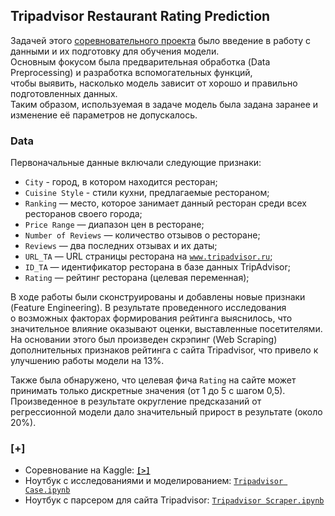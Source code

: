 ## Tripadvisor Restaurant Rating Prediction

Задачей этого [соревновательного проекта](https://www.kaggle.com/c/kaggle-sf-dst-through-1/leaderboard) было введение в работу с данными и их подготовку для обучения модели.  
Основным фокусом была предварительная обработка (Data Preprocessing) и разработка вспомогательных функций,  
чтобы выявить, насколько модель зависит от хорошо и правильно подготовленных данных.  
Таким образом, используемая в задаче модель была задана заранее и изменение её параметров не допускалось.

### Data

Первоначальные данные включали следующие признаки:

- `City` - город, в котором находится ресторан;
- `Cuisine Style` - стили кухни, предлагаемые рестораном;
- `Ranking` — место, которое занимает данный ресторан среди всех ресторанов своего города;
- `Price Range` — диапазон цен в ресторане;
- `Number of Reviews` — количество отзывов о ресторане;
- `Reviews` — два последних отзывах и их даты;
- `URL_TA` — URL страницы ресторана на [`www.tripadvisor.ru`](http://www.tripadvisor.ru/);
- `ID_TA` — идентификатор ресторана в базе данных TripAdvisor;
- `Rating` — рейтинг ресторана (целевая переменная);

В ходе работы были сконструированы и добавлены новые признаки (Feature Engineering). В результате проведенного исследования  
о возможных факторах формирования рейтинга выяснилось, что значительное влияние оказывают оценки, выставленные посетителями. 
На основании этого был произведен скрэпинг (Web Scraping) дополнительных признаков рейтинга с сайта Tripadvisor, что привело к улучшению работы модели на 13%.

Также была обнаружено, что целевая фича `Rating` на сайте может принимать только дискретные значения (от 1 до 5 с шагом 0,5).  
Произведенное в результате округление предсказаний от регрессионной модели дало значительный прирост в результате (около 20%).


### [+]
- Соревнование на Kaggle: **[`[>]`](https://www.kaggle.com/c/kaggle-sf-dst-through-1)**
- Ноутбук с исследованиями и моделированием: [`Tripadvisor Case.ipynb`](https://github.com/macsunmood/SkillFactory_RDS/blob/master/Project%201.%20TripAdvisor%20Case/TripAdvisor%20Case.ipynb)
- Ноутбук с парсером для сайта Tripadvisor: [`Tripadvisor Scraper.ipynb`](https://github.com/macsunmood/SkillFactory_RDS/blob/master/Project%201.%20TripAdvisor%20Case/TripAdvisor%20Scraper.ipynb)
